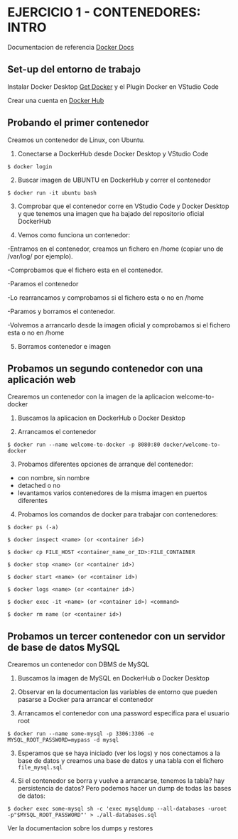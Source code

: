 # EJERCICIO 1 - CONTENEDORES: INTRO

Documentacion de referencia [Docker Docs](https://docs.docker.com/)

## Set-up del entorno de trabajo

Instalar Docker Desktop [Get Docker](https://docs.docker.com/get-docker/) y el Plugin Docker en VStudio Code

Crear una cuenta en [Docker Hub ](https://hub.docker.com/)

## Probando el primer contenedor

Creamos un contenedor de Linux, con Ubuntu.

1) Conectarse a DockerHub desde Docker Desktop y VStudio Code

`$ docker login`

2) Buscar imagen de UBUNTU en DockerHub y correr el contenedor

`$ docker run -it ubuntu bash`

3) Comprobar que el contenedor corre en VStudio Code y Docker Desktop y que tenemos una imagen que ha bajado del repositorio oficial DockerHub

4) Vemos como funciona un contenedor:

-Entramos en el contenedor, creamos un fichero en /home (copiar uno de /var/log/ por ejemplo).

-Comprobamos que el fichero esta en el contenedor.

-Paramos el contenedor

-Lo rearrancamos y comprobamos si el fichero esta o no en /home

-Paramos y borramos el contenedor.

-Volvemos a arrancarlo desde la imagen oficial y comprobamos si el fichero esta o no en /home

5) Borramos contenedor e imagen


## Probamos un segundo contenedor con una aplicación web 

Crearemos un contenedor con la imagen de la aplicacion welcome-to-docker

1) Buscamos la aplicacion en DockerHub o Docker Desktop

2) Arrancamos el contenedor

`$ docker run --name welcome-to-docker -p 8080:80 docker/welcome-to-docker`

3) Probamos diferentes opciones de arranque del contenedor:
- con nombre, sin nombre
- detached o no
- levantamos varios contenedores de la misma imagen en puertos diferentes

4) Probamos los comandos de docker para trabajar con contenedores:

`$ docker ps (-a)`

`$ docker inspect <name> (or <container id>)`

`$ docker cp FILE_HOST <container_name_or_ID>:FILE_CONTAINER`

`$ docker stop <name> (or <container id>)`

`$ docker start <name> (or <container id>)`

`$ docker logs <name> (or <container id>)`

`$ docker exec -it <name> (or <container id>) <command>`

`$ docker rm name (or <container id>)`


## Probamos un tercer contenedor con un servidor de base de datos MySQL

Crearemos un contenedor con DBMS de MySQL

1) Buscamos la imagen de MySQL en DockerHub o Docker Desktop

2) Observar en la documentacion las variables de entorno que pueden pasarse a Docker para arrancar el contenedor

3) Arrancamos el contenedor con una password especifica para el usuario root

`$ docker run --name some-mysql -p 3306:3306 -e MYSQL_ROOT_PASSWORD=mypass -d mysql`

3) Esperamos que se haya iniciado (ver los logs) y nos conectamos a la base de datos y creamos una base de datos y una tabla con el fichero `file_mysql.sql`

4) Si el contenedor se borra y vuelve a arrancarse, tenemos la tabla? hay persistencia de datos? Pero podemos hacer un dump de todas las bases de datos:

`$ docker exec some-mysql sh -c 'exec mysqldump --all-databases -uroot -p"$MYSQL_ROOT_PASSWORD"' > ./all-databases.sql`

Ver la documentacion sobre los dumps y restores